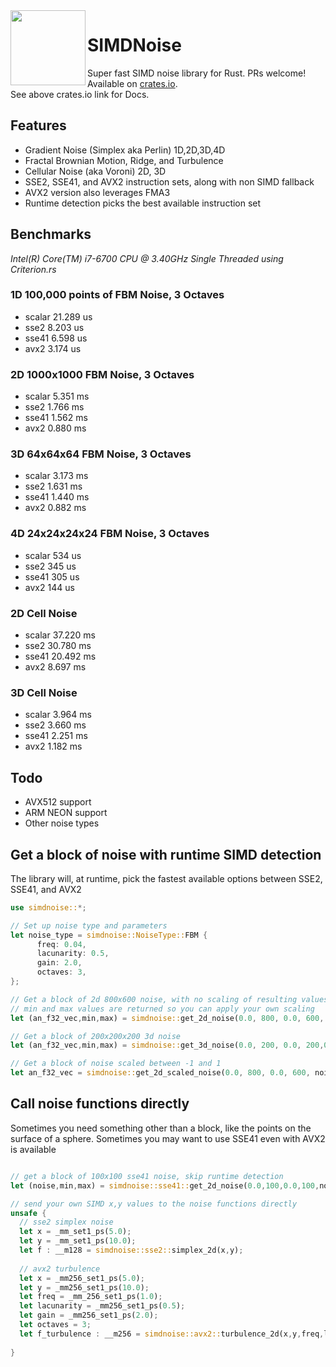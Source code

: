 <img align="left" width="120" src="https://raw.githubusercontent.com/jackmott/rust-simd-noise/master/logo.jpg"/>

# SIMDNoise
Super fast SIMD noise library for Rust. PRs welcome!  
Available on [crates.io](https://crates.io/crates/simdnoise).  
See above crates.io link for Docs.

## Features

* Gradient Noise (Simplex aka Perlin) 1D,2D,3D,4D
* Fractal Brownian Motion, Ridge, and Turbulence 
* Cellular Noise (aka Voroni) 2D, 3D 
* SSE2, SSE41, and AVX2 instruction sets, along with non SIMD fallback
* AVX2 version also leverages FMA3
* Runtime detection picks the best available instruction set

## Benchmarks
*Intel(R) Core(TM) i7-6700 CPU @ 3.40GHz*
*Single Threaded*
*using Criterion.rs*

### 1D 100,000 points of FBM Noise, 3 Octaves

* scalar 21.289 us
* sse2   8.203  us
* sse41  6.598  us
* avx2   3.174  us

### 2D 1000x1000 FBM Noise, 3 Octaves

* scalar  5.351 ms
* sse2    1.766 ms
* sse41   1.562 ms
* avx2    0.880 ms

### 3D 64x64x64 FBM Noise, 3 Octaves

* scalar  3.173 ms
* sse2    1.631 ms
* sse41   1.440 ms
* avx2    0.882 ms 

### 4D 24x24x24x24 FBM Noise, 3 Octaves

* scalar 534 us
* sse2   345 us
* sse41  305 us
* avx2   144 us

### 2D Cell Noise 

* scalar 37.220 ms 
* sse2   30.780 ms
* sse41  20.492 ms
* avx2   8.697  ms

### 3D Cell Noise

* scalar 3.964 ms
* sse2   3.660 ms
* sse41  2.251 ms 
* avx2   1.182 ms


## Todo

* AVX512 support
* ARM NEON support
* Other noise types

## Get a block of noise with runtime SIMD detection

The library will, at runtime, pick the fastest available options between SSE2, SSE41, and AVX2

```rust
use simdnoise::*;

// Set up noise type and parameters
let noise_type = simdnoise::NoiseType::FBM {
      freq: 0.04,
      lacunarity: 0.5,
      gain: 2.0,
      octaves: 3,
}; 

// Get a block of 2d 800x600 noise, with no scaling of resulting values
// min and max values are returned so you can apply your own scaling
let (an_f32_vec,min,max) = simdnoise::get_2d_noise(0.0, 800, 0.0, 600, noise_type);

// Get a block of 200x200x200 3d noise
let (an_f32_vec,min,max) = simdnoise::get_3d_noise(0.0, 200, 0.0, 200,0.0, 200, noise_type);

// Get a block of noise scaled between -1 and 1
let an_f32_vec = simdnoise::get_2d_scaled_noise(0.0, 800, 0.0, 600, noise_type,-1.0,1.0);
```

## Call noise functions directly
Sometimes you need something other than a block, like the points on the surface of a sphere.
Sometimes you may want to use SSE41 even with AVX2 is available

```rust

// get a block of 100x100 sse41 noise, skip runtime detection
let (noise,min,max) = simdnoise::sse41::get_2d_noise(0.0,100,0.0,100,noise_type);

// send your own SIMD x,y values to the noise functions directly
unsafe {
  // sse2 simplex noise
  let x = _mm_set1_ps(5.0);
  let y = _mm_set1_ps(10.0);
  let f : __m128 = simdnoise::sse2::simplex_2d(x,y);
  
  // avx2 turbulence
  let x = _mm256_set1_ps(5.0);
  let y = _mm256_set1_ps(10.0);
  let freq = _mm_256_set1_ps(1.0);
  let lacunarity = _mm256_set1_ps(0.5);
  let gain = _mm256_set1_ps(2.0);
  let octaves = 3;
  let f_turbulence : __m256 = simdnoise::avx2::turbulence_2d(x,y,freq,lacunarity,gain,octaves);
    
}
```






